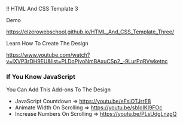 !! HTML And CSS Template 3

Demo

https://elzerowebschool.github.io/HTML_And_CSS_Template_Three/

Learn How To Create The Design

https://www.youtube.com/watch?v=lXVP3rDH9EU&list=PLDoPjvoNmBAxuCSp2_-9LurPqRVwketnc

### If You Know JavaScript

You Can Add This Add-ons To The Design

- JavaScript Countdown => https://youtu.be/eFsiOTJrrE8
- Animate Width On Scrolling => https://youtu.be/sbIoIKI9FOc
- Increase Numbers On Scrolling => https://youtu.be/PLsUdgLnzgQ
 